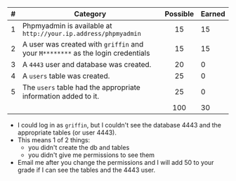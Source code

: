 
| # |  Category                                                                                           | Possible | Earned|
|---|-----------------------------------------------------------------------------------------------------|:--------:|:------|
| 1 | Phpmyadmin is available at `http://your.ip.address/phpmyadmin`                                         |   15     |   15 |
| 2 | A user was created with `griffin` and your `M********` as the login credentials                        |   15     |   15 |
| 3 | A `4443` user and database was created.                                                                |   20     |   0 |
| 4 | A `users` table was created.                                                                           |   25     |   0 |
| 5 | The `users` table had the appropriate information added to it.                                         |   25     |   0 |
|   |                                                                                                        |   100    |  30 |

- I could log in as `griffin`, but I couldn't see the database 4443 and the appropriate tables (or user 4443). 
- This means 1 of 2 things: 
    - you didn't create the db and tables
    - you didn't give me permissions to see them
- Email me after you change the permissions and I will add 50 to your grade if I can see the tables and the 4443 user.
